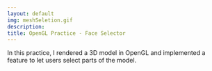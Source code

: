 ```yaml
---
layout: default
img: meshSeletion.gif
description: 
title: OpenGL Practice - Face Selector
---
```

In this practice, I rendered a 3D model in OpenGL and implemented a feature to let users select parts of the model.